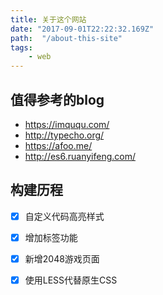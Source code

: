 ```yaml
---
title: 关于这个网站
date: "2017-09-01T22:22:32.169Z"
path:  "/about-this-site"
tags:
    - web
---
```


## 值得参考的blog
- <https://imququ.com/>
- <http://typecho.org/>
- <https://afoo.me/>
- <http://es6.ruanyifeng.com/>


## 构建历程
* [X] 自定义代码高亮样式
* [X] 增加标签功能
* [X] 新增2048游戏页面
* [X] 使用LESS代替原生CSS

